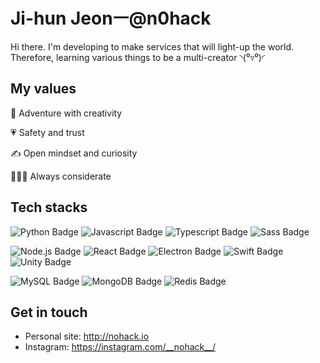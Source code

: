 # **Ji-hun Jeonㅡ@n0hack**

Hi there. I'm developing to make services that will light-up the world. Therefore, learning various things to be a multi-creator ◝(⁰▿⁰)◜


## **My values**
🌈 Adventure with creativity

💗 Safety and trust

✍️ Open mindset and curiosity

👨‍👧‍👧 Always considerate

## **Tech stacks**
![Python Badge](https://img.shields.io/badge/-Python-3776ab?style=flat-square&logo=Python&logoColor=white)
![Javascript Badge](https://img.shields.io/badge/-Javascript-f7df1e?style=flat-square&logo=Javascript&logoColor=black)
![Typescript Badge](https://img.shields.io/badge/-Typescript-3178c6?style=flat-square&logo=Typescript&logoColor=white)
![Sass Badge](https://img.shields.io/badge/-Sass-cc6699?style=flat-square&logo=Sass&logoColor=white)

![Node.js Badge](https://img.shields.io/badge/-Node.js-339933?style=flat-square&logo=Node.js&logoColor=white)
![React Badge](https://img.shields.io/badge/-React-0088cc?style=flat-square&logo=react&logoColor=white)
![Electron Badge](https://img.shields.io/badge/-Electron-47848f?style=flat-square&logo=electron&logoColor=white)
![Swift Badge](https://img.shields.io/badge/-Swift-fa7343?style=flat-square&logo=swift&logoColor=white)
![Unity Badge](https://img.shields.io/badge/-Unity-black?style=flat-square&logo=unity&logoColor=white)

![MySQL Badge](https://img.shields.io/badge/-MySQL-4479a1?style=flat-square&logo=MySQL&logoColor=white)
![MongoDB Badge](https://img.shields.io/badge/-MongoDB-47a248?style=flat-square&logo=MongoDB&logoColor=white)
![Redis Badge](https://img.shields.io/badge/-Redis-dc382d?style=flat-square&logo=redis&logoColor=white)

## **Get in touch**
- Personal site: http://nohack.io
- Instagram: https://instagram.com/__nohack__/
